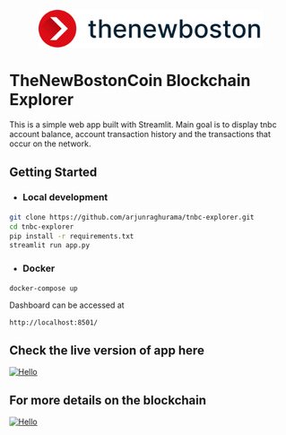 <p align="center">
  <img alt="thenewboston logo" src="./tnb.png" width="400">
</p>

# TheNewBostonCoin Blockchain Explorer
This is a simple web app built with Streamlit. Main goal is to display tnbc account balance, account transaction history and the transactions that occur on the network.

## Getting Started
* ### Local development
```bash
git clone https://github.com/arjunraghurama/tnbc-explorer.git
cd tnbc-explorer
pip install -r requirements.txt
streamlit run app.py
```
* ### Docker
```bash
docker-compose up 
```
Dashboard can be accessed at 
```URL
http://localhost:8501/
```

## Check the live version of app here
[![Hello](https://img.shields.io/badge/TNBC%20Explorer-Let's%20Explore-green?style=for-the-badge&logo=appveyor)](https://tnbc-explorer.herokuapp.com/)

  
## For more details on the blockchain

[![Hello](https://img.shields.io/badge/thenewboston-blockchain-blue?style=for-the-badge&logo=appveyor)](https://github.com/thenewboston-developers)






